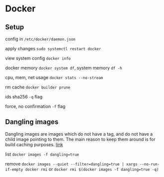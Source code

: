 # Docker
## Setup
config in `/etc/docker/daemon.json`

apply changes `sudo systemctl restart docker`

view system config `docker info`

docker memory `docker system df`, system memory `df -h`

cpu, mem, net usage `docker stats --no-stream`

rm cache `docker builder prune`

ids sha256 `-q` flag

force, no confirmation `-f` flag

## Dangling images
Dangling images are images which do not have a tag, and do not have a child image pointing to them. The main reason to keep them around is for build caching purposes. [link](https://stackoverflow.com/questions/45142528/what-is-a-dangling-image-and-what-is-an-unused-image)

list `docker images -f dangling=true`

remove `docker images --quiet --filter=dangling=true | xargs --no-run-if-empty docker rmi` or `docker rmi $(docker images -f dangling=true -q)`

